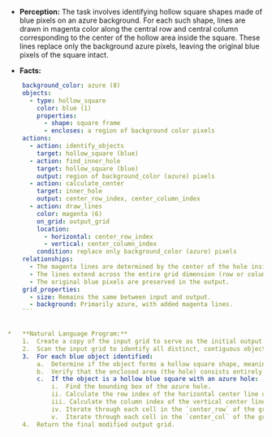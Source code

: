 *   **Perception:** The task involves identifying hollow square shapes made of blue pixels on an azure background. For each such shape, lines are drawn in magenta color along the central row and central column corresponding to the center of the hollow area inside the square. These lines replace only the background azure pixels, leaving the original blue pixels of the square intact.

*   **Facts:**
    
```yaml
    background_color: azure (8)
    objects:
      - type: hollow_square
        color: blue (1)
        properties:
          - shape: square frame
          - encloses: a region of background color pixels
    actions:
      - action: identify_objects
        target: hollow_square (blue)
      - action: find_inner_hole
        target: hollow_square (blue)
        output: region of background_color (azure) pixels
      - action: calculate_center
        target: inner_hole
        output: center_row_index, center_column_index
      - action: draw_lines
        color: magenta (6)
        on_grid: output_grid
        location:
          - horizontal: center_row_index
          - vertical: center_column_index
        condition: replace only background_color (azure) pixels
    relationships:
      - The magenta lines are determined by the center of the hole inside each blue hollow square.
      - The lines extend across the entire grid dimension (row or column).
      - The original blue pixels are preserved in the output.
    grid_properties:
      - size: Remains the same between input and output.
      - background: Primarily azure, with added magenta lines.
    ```


*   **Natural Language Program:**
    1.  Create a copy of the input grid to serve as the initial output grid.
    2.  Scan the input grid to identify all distinct, contiguous objects composed of blue (1) pixels.
    3.  For each blue object identified:
        a.  Determine if the object forms a hollow square shape, meaning it completely encloses a single contiguous area of non-blue pixels.
        b.  Verify that the enclosed area (the hole) consists entirely of the background color, azure (8).
        c.  If the object is a hollow blue square with an azure hole:
            i.  Find the bounding box of the azure hole.
            ii. Calculate the row index of the horizontal center line of the hole's bounding box (e.g., `center_row = (min_row + max_row) // 2`).
            iii. Calculate the column index of the vertical center line of the hole's bounding box (e.g., `center_col = (min_col + max_col) // 2`).
            iv. Iterate through each cell in the `center_row` of the grid. If the cell in the *input* grid at `(center_row, col)` contains the background color (azure, 8), change the color of the corresponding cell in the *output* grid to magenta (6).
            v.  Iterate through each cell in the `center_col` of the grid. If the cell in the *input* grid at `(row, center_col)` contains the background color (azure, 8), change the color of the corresponding cell in the *output* grid to magenta (6).
    4.  Return the final modified output grid.